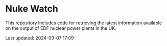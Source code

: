 # Nuke Watch

This repository includes code for retrieving the latest information available on the output of EDF nuclear power plants in the UK.

Last updated: 2024-09-07 17:09